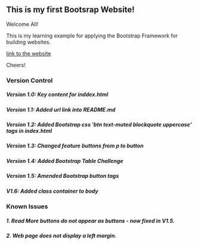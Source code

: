 ## This is my first Bootsrap Website!

Welcome All!

This is my learning example for applying the Bootstrap Framework for building websites.

[link to the website](https://readri205.github.io/bootstrap-example/)

Cheers!

### Version Control

##### Version 1.0: Key content for inddex.html
##### Version 1.1: Added url link into README.md
##### Version 1.2: Added Bootstrap css 'btn text-muted blockquote uppercase' tags in index.html
##### Version 1.3: Changed feature buttons from p to button
##### Version 1.4: Added Bootstrap Table Challenge
##### Version 1.5: Amended Bootstrap button tags
##### V1.6: Added class container to body

### Known Issues

##### 1. Read More buttons do not appear as buttons - now fixed in V1.5.
##### 2. Web page does not display a left margin.